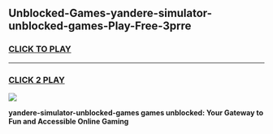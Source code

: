
## Unblocked-Games-yandere-simulator-unblocked-games-Play-Free-3prre
<h3>
<a href="https://premium76.site?title=yandere-simulator-unblocked-games&ref=18A">CLICK TO PLAY</a></h3>
<hr>

<h3>
<a href="https://premium76.site?title=yandere-simulator-unblocked-games&ref=18A">CLICK 2 PLAY</a>
  
</h3>

<a href="https://premium76.site?title=yandere-simulator-unblocked-games&ref=18A"><img src="https://clearcache.store/games.png"></a>


**yandere-simulator-unblocked-games games unblocked: Your Gateway to Fun and Accessible Online Gaming**
